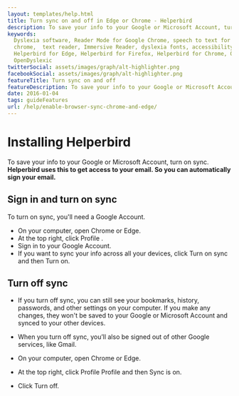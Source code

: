 ```yaml
---
layout: templates/help.html
title: Turn sync on and off in Edge or Chrome - Helperbird
description: To save your info to your Google or Microsoft Account, turn on sync.When you sync You can see and update your synced info on all your devices, like your Helperbird options and settings.
keywords:
  Dyslexia software, Reader Mode for Google Chrome, speech to text for chrome, Text to speech for
  chrome,  text reader, Immersive Reader, dyslexia fonts, accessibility software, dyslexia software,
  Helperbird for Edge, Helperbird for Firefox, Helperbird for Chrome, Opendyslexic for Chrome,
  OpenDyslexic
twitterSocial: assets/images/graph/alt-highlighter.png
facebookSocial: assets/images/graph/alt-highlighter.png
featureTitle: Turn sync on and off
featureDescription: To save your info to your Google or Microsoft Account, turn on sync.When you sync You can see and update your synced info on all your devices, like your Helperbird options and settings.
date: 2016-01-04
tags: guideFeatures
url: /help/enable-browser-sync-chrome-and-edge/
---
```


# Installing Helperbird
To save your info to your Google or Microsoft Account, turn on sync.
**Helperbird uses this to get access to your email. So you can automatically sign your email.**

## Sign in and turn on sync
To turn on sync, you'll need a Google Account.

- On your computer, open Chrome or Edge.
- At the top right, click Profile .
- Sign in to your Google Account.
- If you want to sync your info across all your devices, click Turn on sync and then Turn on.


## Turn off sync
- If you turn off sync, you can still see your bookmarks, history, passwords, and other settings on your computer. If you make any changes, they won't be saved to your Google or Microsoft Account and synced to your other devices.

- When you turn off sync, you’ll also be signed out of other Google services, like Gmail.

- On your computer, open Chrome or Edge.
- At the top right, click Profile Profile and then Sync is on.
- Click Turn off.